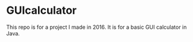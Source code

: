 # GUIcalculator
This repo is for a project I made in 2016. It is for a basic GUI calculator in Java.
